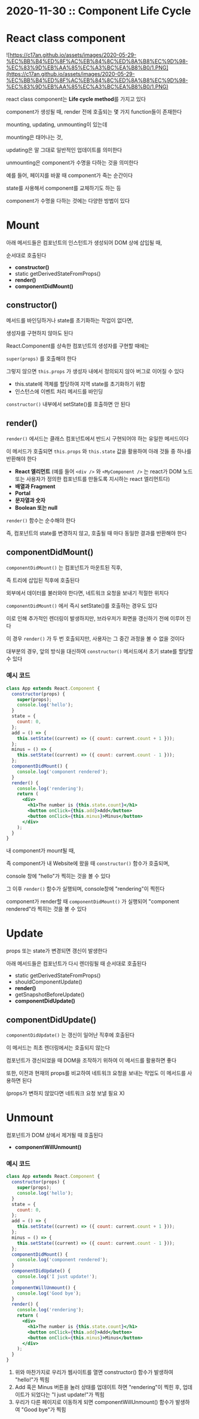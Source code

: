 # 2020-11-30 :: Component Life Cycle

# React class component

![https://c17an.github.io/assets/images/2020-05-29-%EC%BB%B4%ED%8F%AC%EB%84%8C%ED%8A%B8%EC%9D%98-%EC%83%9D%EB%AA%85%EC%A3%BC%EA%B8%B0/1.PNG](https://c17an.github.io/assets/images/2020-05-29-%EC%BB%B4%ED%8F%AC%EB%84%8C%ED%8A%B8%EC%9D%98-%EC%83%9D%EB%AA%85%EC%A3%BC%EA%B8%B0/1.PNG)

react class component는 **Life cycle method**를 가지고 있다

component가 생성될 때, render 전에 호출되는 몇 가지 function들이 존재한다

mounting, updating, unmounting이 있는데 

mounting은 태어나는 것,

updating은 말 그대로 일반적인 업데이트를 의미한다

unmounting은 component가 수명을 다하는 것을 의미한다

예를 들어, 페이지를 바꿀 때 component가 죽는 순간이다

state를 사용해서 component를 교체하기도 하는 등

component가 수명을 다하는 것에는 다양한 방법이 있다

# Mount

아래 메서드들은 컴포넌트의 인스턴트가 생성되어 DOM 상에 삽입될 때,

순서대로 호출된다 

- **constructor()**
- static getDerivedStateFromProps()
- **render()**
- **componentDidMount()**

## constructor()

메서드를 바인딩하거나 state를 초기화하는 작업이 없다면,

생성자를 구현하지 않아도 된다

React.Component를 상속한 컴포넌트의 생성자를 구현할 때에는

`super(props)` 를 호출해야 한다

그렇지 않으면 `this.props` 가 생성자 내에서 정의되지 않아 버그로 이어질 수 있다

- this.state에 객체를 할당하여 지역 state를 초기화하기 위함
- 인스턴스에 이벤트 처리 메서드를 바인딩

`constructor()` 내부에서 setState()를 호출하면 안 된다

## render()

`render()` 에서드는 클래스 컴포넌트에서 반드시 구현되어야 하는 유일한 메서드이다 

이 메서드가 호출되면 `this.props` 와 `this.state` 값을 활용하여 아래 것들 중 하나를 반환해야 한다

- **React 엘리먼트** (예를 들어 `<div />` 와 `<MyComponent />` 는 react가 DOM 노드 또는 사용자가 정의한 컴포넌트를 만들도록 지시하는 react 엘리먼트다)
- **배열과 Fragment**
- **Portal**
- **문자열과 숫자**
- **Boolean 또는 null**

`render()` 함수는 순수해야 한다

즉, 컴포넌트의 state를 변경하지 않고, 호출될 때 마다 동일한 결과를 반환해야 한다

## componentDidMount()

`componentDidMount()` 는 컴포넌트가 마운트된 직후,

즉 트리에 삽입된 직후에 호출된다

외부에서 데이터를 불러와야 한다면, 네트워크 요청을 보내기 적절한 위치다

`componentDidMount()` 에서 즉시 setState()를 호출하는 경우도 있다

이로 인해 추가적인 렌더링이 발생하지만, 브라우저가 화면을 갱신하기 전에 이루어 진다 

이 경우 `render()` 가 두 번 호출되지만, 사용자는 그 중간 과정을 볼 수 없을 것이다

대부분의 경우, 앞의 방식을 대신하여 `constructor()` 메서드에서 초기 state를 할당할 수 있다

### 예시 코드

```jsx
class App extends React.Component {
  constructor(props) {
    super(props);
    console.log('hello');
  }
  state = {
    count: 0,
  };
  add = () => {
    this.setState((current) => ({ count: current.count + 1 }));
  };
  minus = () => {
    this.setState((current) => ({ count: current.count - 1 }));
  };
  componentDidMount() {
    console.log('component rendered');
  }
  render() {
    console.log('rendering');
    return (
      <div>
        <h1>The number is {this.state.count}</h1>
        <button onClick={this.add}>Add</button>
        <button onClick={this.minus}>Minus</button>
      </div>
    );
  }
}
```

내 component가 mount될 때,

즉 component가 내 Website에 왔을 때 `constructor()` 함수가 호출되며,

console 창에 "hello"가 찍히는 것을 볼 수 있다 

그 이후 `render()` 함수가 실행되며, console창에 "rendering"이 찍힌다

component가 render할 때 `componentDidMount()` 가 실행되어 "component rendered"라 찍히는 것을 볼 수 있다

# Update

props 또는 state가 변경되면 갱신이 발생한다

아래 메서드들은 컴포넌트가 다시 렌더링될 때 순서대로 호출된다

- static getDerivedStateFromProps()
- shouldComponentUpdate()
- **render()**
- getSnapshotBeforeUpdate()
- **componentDidUpdate()**

## componentDidUpdate()

`componentDidUpdate()` 는 갱신이 일어난 직후에 호출된다

이 메서드는 최초 렌더링에서는 호출되지 않는다

컴포넌트가 갱신되었을 때 DOM을 조작하기 위하여 이 메서드를 활용하면 좋다

또한, 이전과 현재의 props를 비교하여 네트워크 요청을 보내는 작업도 이 메서드를 사용하면 된다

(props가 변하지 않았다면 네트워크 요청 보낼 필요 X)

# Unmount

컴포넌트가 DOM 상에서 제거될 때 호출된다

- **componentWillUnmount()**

### 예시 코드

```jsx
class App extends React.Component {
  constructor(props) {
    super(props);
    console.log('hello');
  }
  state = {
    count: 0,
  };
  add = () => {
    this.setState((current) => ({ count: current.count + 1 }));
  };
  minus = () => {
    this.setState((current) => ({ count: current.count - 1 }));
  };
  componentDidMount() {
    console.log('component rendered');
  }
  componentDidUpdate() {
    console.log('I just update!');
  }
  componentWillUnmount() {
    console.log('Good bye');
  }
  render() {
    console.log('rendering');
    return (
      <div>
        <h1>The number is {this.state.count}</h1>
        <button onClick={this.add}>Add</button>
        <button onClick={this.minus}>Minus</button>
      </div>
    );
  }
}
```

1. 위와 마찬가지로 우리가 웹사이트를 열면 constructor() 함수가 발생하여 "hello!"가 찍힘
2. Add 혹은 Minus 버튼을 눌러 상태를 업데이트 하면 "rendering"이 찍힌 후, 업데이트가 되었다는 "I just update!"가 찍힘
3. 우리가 다른 페이지로 이동하게 되면 componentWillUnmount() 함수가 발생하여 "Good bye"가 찍힘